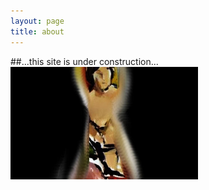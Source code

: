 ```yaml
---
layout: page
title: about
---
```

##...this site is under construction...
<img src="cats-crop.jpg" width="300" height="180">


